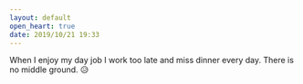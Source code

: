 ```yaml
---
layout: default
open_heart: true
date: 2019/10/21 19:33
---
```


When I enjoy my day job I work too late and miss dinner every day. There is no middle ground. 😥
